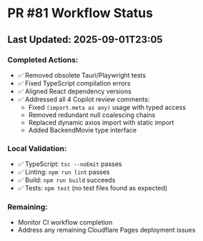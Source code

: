 # PR #81 Workflow Status

## Last Updated: 2025-09-01T23:05

### Completed Actions:

- ✅ Removed obsolete Tauri/Playwright tests
- ✅ Fixed TypeScript compilation errors
- ✅ Aligned React dependency versions
- ✅ Addressed all 4 Copilot review comments:
  - Fixed `(import.meta as any)` usage with typed access
  - Removed redundant null coalescing chains
  - Replaced dynamic axios import with static import
  - Added BackendMovie type interface

### Local Validation:

- ✅ TypeScript: `tsc --noEmit` passes
- ✅ Linting: `npm run lint` passes
- ✅ Build: `npm run build` succeeds
- ✅ Tests: `npm test` (no test files found as expected)

### Remaining:

- Monitor CI workflow completion
- Address any remaining Cloudflare Pages deployment issues

